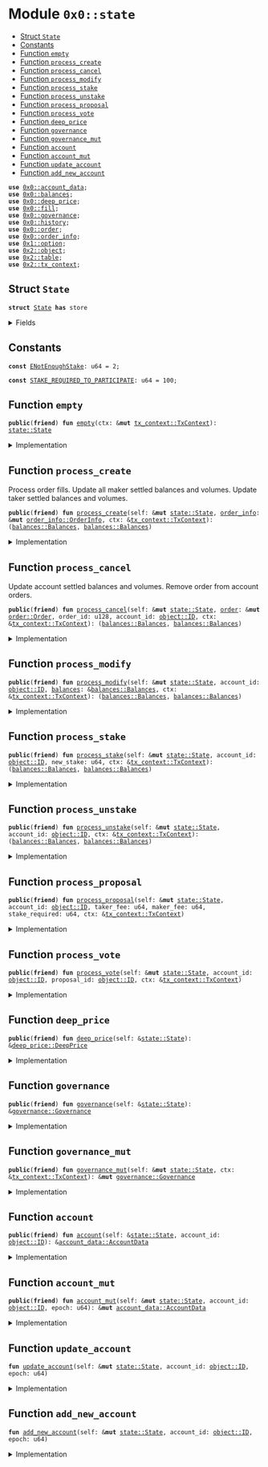 
<a name="0x0_state"></a>

# Module `0x0::state`



-  [Struct `State`](#0x0_state_State)
-  [Constants](#@Constants_0)
-  [Function `empty`](#0x0_state_empty)
-  [Function `process_create`](#0x0_state_process_create)
-  [Function `process_cancel`](#0x0_state_process_cancel)
-  [Function `process_modify`](#0x0_state_process_modify)
-  [Function `process_stake`](#0x0_state_process_stake)
-  [Function `process_unstake`](#0x0_state_process_unstake)
-  [Function `process_proposal`](#0x0_state_process_proposal)
-  [Function `process_vote`](#0x0_state_process_vote)
-  [Function `deep_price`](#0x0_state_deep_price)
-  [Function `governance`](#0x0_state_governance)
-  [Function `governance_mut`](#0x0_state_governance_mut)
-  [Function `account`](#0x0_state_account)
-  [Function `account_mut`](#0x0_state_account_mut)
-  [Function `update_account`](#0x0_state_update_account)
-  [Function `add_new_account`](#0x0_state_add_new_account)


<pre><code><b>use</b> <a href="account_data.md#0x0_account_data">0x0::account_data</a>;
<b>use</b> <a href="balances.md#0x0_balances">0x0::balances</a>;
<b>use</b> <a href="deep_price.md#0x0_deep_price">0x0::deep_price</a>;
<b>use</b> <a href="fill.md#0x0_fill">0x0::fill</a>;
<b>use</b> <a href="governance.md#0x0_governance">0x0::governance</a>;
<b>use</b> <a href="history.md#0x0_history">0x0::history</a>;
<b>use</b> <a href="order.md#0x0_order">0x0::order</a>;
<b>use</b> <a href="order_info.md#0x0_order_info">0x0::order_info</a>;
<b>use</b> <a href="dependencies/move-stdlib/option.md#0x1_option">0x1::option</a>;
<b>use</b> <a href="dependencies/sui-framework/object.md#0x2_object">0x2::object</a>;
<b>use</b> <a href="dependencies/sui-framework/table.md#0x2_table">0x2::table</a>;
<b>use</b> <a href="dependencies/sui-framework/tx_context.md#0x2_tx_context">0x2::tx_context</a>;
</code></pre>



<a name="0x0_state_State"></a>

## Struct `State`



<pre><code><b>struct</b> <a href="state.md#0x0_state_State">State</a> <b>has</b> store
</code></pre>



<details>
<summary>Fields</summary>


<dl>
<dt>
<code>accounts: <a href="dependencies/sui-framework/table.md#0x2_table_Table">table::Table</a>&lt;<a href="dependencies/sui-framework/object.md#0x2_object_ID">object::ID</a>, <a href="account_data.md#0x0_account_data_AccountData">account_data::AccountData</a>&gt;</code>
</dt>
<dd>

</dd>
<dt>
<code><a href="history.md#0x0_history">history</a>: <a href="history.md#0x0_history_History">history::History</a></code>
</dt>
<dd>

</dd>
<dt>
<code><a href="governance.md#0x0_governance">governance</a>: <a href="governance.md#0x0_governance_Governance">governance::Governance</a></code>
</dt>
<dd>

</dd>
<dt>
<code><a href="deep_price.md#0x0_deep_price">deep_price</a>: <a href="deep_price.md#0x0_deep_price_DeepPrice">deep_price::DeepPrice</a></code>
</dt>
<dd>

</dd>
</dl>


</details>

<a name="@Constants_0"></a>

## Constants


<a name="0x0_state_ENotEnoughStake"></a>



<pre><code><b>const</b> <a href="state.md#0x0_state_ENotEnoughStake">ENotEnoughStake</a>: u64 = 2;
</code></pre>



<a name="0x0_state_STAKE_REQUIRED_TO_PARTICIPATE"></a>



<pre><code><b>const</b> <a href="state.md#0x0_state_STAKE_REQUIRED_TO_PARTICIPATE">STAKE_REQUIRED_TO_PARTICIPATE</a>: u64 = 100;
</code></pre>



<a name="0x0_state_empty"></a>

## Function `empty`



<pre><code><b>public</b>(<b>friend</b>) <b>fun</b> <a href="state.md#0x0_state_empty">empty</a>(ctx: &<b>mut</b> <a href="dependencies/sui-framework/tx_context.md#0x2_tx_context_TxContext">tx_context::TxContext</a>): <a href="state.md#0x0_state_State">state::State</a>
</code></pre>



<details>
<summary>Implementation</summary>


<pre><code><b>public</b>(package) <b>fun</b> <a href="state.md#0x0_state_empty">empty</a>(ctx: &<b>mut</b> TxContext): <a href="state.md#0x0_state_State">State</a> {
    <a href="state.md#0x0_state_State">State</a> {
        <a href="history.md#0x0_history">history</a>: <a href="history.md#0x0_history_empty">history::empty</a>(ctx),
        <a href="governance.md#0x0_governance">governance</a>: <a href="governance.md#0x0_governance_empty">governance::empty</a>(ctx),
        accounts: <a href="dependencies/sui-framework/table.md#0x2_table_new">table::new</a>(ctx),
        <a href="deep_price.md#0x0_deep_price">deep_price</a>: <a href="deep_price.md#0x0_deep_price_empty">deep_price::empty</a>(),
    }
}
</code></pre>



</details>

<a name="0x0_state_process_create"></a>

## Function `process_create`

Process order fills.
Update all maker settled balances and volumes.
Update taker settled balances and volumes.


<pre><code><b>public</b>(<b>friend</b>) <b>fun</b> <a href="state.md#0x0_state_process_create">process_create</a>(self: &<b>mut</b> <a href="state.md#0x0_state_State">state::State</a>, <a href="order_info.md#0x0_order_info">order_info</a>: &<b>mut</b> <a href="order_info.md#0x0_order_info_OrderInfo">order_info::OrderInfo</a>, ctx: &<a href="dependencies/sui-framework/tx_context.md#0x2_tx_context_TxContext">tx_context::TxContext</a>): (<a href="balances.md#0x0_balances_Balances">balances::Balances</a>, <a href="balances.md#0x0_balances_Balances">balances::Balances</a>)
</code></pre>



<details>
<summary>Implementation</summary>


<pre><code><b>public</b>(package) <b>fun</b> <a href="state.md#0x0_state_process_create">process_create</a>(
    self: &<b>mut</b> <a href="state.md#0x0_state_State">State</a>,
    <a href="order_info.md#0x0_order_info">order_info</a>: &<b>mut</b> OrderInfo,
    ctx: &TxContext,
): (Balances, Balances) {
    self.<a href="history.md#0x0_history">history</a>.<b>update</b>(ctx);
    <b>let</b> fills = <a href="order_info.md#0x0_order_info">order_info</a>.fills();
    <b>let</b> <b>mut</b> i = 0;
    <b>while</b> (i &lt; fills.length()) {
        <b>let</b> <a href="fill.md#0x0_fill">fill</a> = &fills[i];
        <b>let</b> maker = <a href="fill.md#0x0_fill">fill</a>.account_id();
        self.<a href="state.md#0x0_state_update_account">update_account</a>(maker, ctx.epoch());
        <b>let</b> <a href="account_data.md#0x0_account_data">account_data</a> = &<b>mut</b> self.accounts[maker];
        <a href="account_data.md#0x0_account_data">account_data</a>.process_maker_fill(<a href="fill.md#0x0_fill">fill</a>);

        <b>let</b> volume = <a href="fill.md#0x0_fill">fill</a>.volume();
        self.<a href="history.md#0x0_history">history</a>.add_volume(volume, <a href="account_data.md#0x0_account_data">account_data</a>.active_stake(), <a href="account_data.md#0x0_account_data">account_data</a>.maker_volume() == volume);

        i = i + 1;
    };

    self.<a href="state.md#0x0_state_update_account">update_account</a>(<a href="order_info.md#0x0_order_info">order_info</a>.account_id(), ctx.epoch());
    <b>let</b> <a href="account_data.md#0x0_account_data">account_data</a> = &<b>mut</b> self.accounts[<a href="order_info.md#0x0_order_info">order_info</a>.account_id()];
    <b>let</b> account_volume = <a href="account_data.md#0x0_account_data">account_data</a>.taker_volume() + <a href="account_data.md#0x0_account_data">account_data</a>.maker_volume();
    <b>let</b> account_stake = <a href="account_data.md#0x0_account_data">account_data</a>.active_stake();
    <b>let</b> (settled, owed) = <a href="order_info.md#0x0_order_info">order_info</a>.calculate_maker_taker_fees(account_volume, account_stake);
    <a href="account_data.md#0x0_account_data">account_data</a>.add_order(<a href="order_info.md#0x0_order_info">order_info</a>.order_id());
    <a href="account_data.md#0x0_account_data">account_data</a>.increase_taker_volume(<a href="order_info.md#0x0_order_info">order_info</a>.executed_quantity());
    <a href="account_data.md#0x0_account_data">account_data</a>.add_settled_amounts(settled);
    <a href="account_data.md#0x0_account_data">account_data</a>.add_owed_amounts(owed);

    <a href="account_data.md#0x0_account_data">account_data</a>.settle()
}
</code></pre>



</details>

<a name="0x0_state_process_cancel"></a>

## Function `process_cancel`

Update account settled balances and volumes.
Remove order from account orders.


<pre><code><b>public</b>(<b>friend</b>) <b>fun</b> <a href="state.md#0x0_state_process_cancel">process_cancel</a>(self: &<b>mut</b> <a href="state.md#0x0_state_State">state::State</a>, <a href="order.md#0x0_order">order</a>: &<b>mut</b> <a href="order.md#0x0_order_Order">order::Order</a>, order_id: u128, account_id: <a href="dependencies/sui-framework/object.md#0x2_object_ID">object::ID</a>, ctx: &<a href="dependencies/sui-framework/tx_context.md#0x2_tx_context_TxContext">tx_context::TxContext</a>): (<a href="balances.md#0x0_balances_Balances">balances::Balances</a>, <a href="balances.md#0x0_balances_Balances">balances::Balances</a>)
</code></pre>



<details>
<summary>Implementation</summary>


<pre><code><b>public</b>(package) <b>fun</b> <a href="state.md#0x0_state_process_cancel">process_cancel</a>(
    self: &<b>mut</b> <a href="state.md#0x0_state_State">State</a>,
    <a href="order.md#0x0_order">order</a>: &<b>mut</b> Order,
    order_id: u128,
    account_id: ID,
    ctx: &TxContext,
): (Balances, Balances) {
    self.<a href="history.md#0x0_history">history</a>.<b>update</b>(ctx);
    <a href="order.md#0x0_order">order</a>.set_canceled();
    self.<a href="state.md#0x0_state_update_account">update_account</a>(account_id, ctx.epoch());

    <b>let</b> <a href="account_data.md#0x0_account_data">account_data</a> = &<b>mut</b> self.accounts[account_id];
    <b>let</b> cancel_quantity = <a href="order.md#0x0_order">order</a>.quantity();
    <b>let</b> <a href="balances.md#0x0_balances">balances</a> = <a href="order.md#0x0_order">order</a>.cancel_amounts(
        cancel_quantity,
        <b>false</b>,
    );
    <a href="account_data.md#0x0_account_data">account_data</a>.remove_order(order_id);
    <a href="account_data.md#0x0_account_data">account_data</a>.add_settled_amounts(<a href="balances.md#0x0_balances">balances</a>);

    <a href="account_data.md#0x0_account_data">account_data</a>.settle()
}
</code></pre>



</details>

<a name="0x0_state_process_modify"></a>

## Function `process_modify`



<pre><code><b>public</b>(<b>friend</b>) <b>fun</b> <a href="state.md#0x0_state_process_modify">process_modify</a>(self: &<b>mut</b> <a href="state.md#0x0_state_State">state::State</a>, account_id: <a href="dependencies/sui-framework/object.md#0x2_object_ID">object::ID</a>, <a href="balances.md#0x0_balances">balances</a>: &<a href="balances.md#0x0_balances_Balances">balances::Balances</a>, ctx: &<a href="dependencies/sui-framework/tx_context.md#0x2_tx_context_TxContext">tx_context::TxContext</a>): (<a href="balances.md#0x0_balances_Balances">balances::Balances</a>, <a href="balances.md#0x0_balances_Balances">balances::Balances</a>)
</code></pre>



<details>
<summary>Implementation</summary>


<pre><code><b>public</b>(package) <b>fun</b> <a href="state.md#0x0_state_process_modify">process_modify</a>(
    self: &<b>mut</b> <a href="state.md#0x0_state_State">State</a>,
    account_id: ID,
    <a href="balances.md#0x0_balances">balances</a>: &Balances,
    ctx: &TxContext,
): (Balances, Balances) {
    self.<a href="history.md#0x0_history">history</a>.<b>update</b>(ctx);
    self.<a href="state.md#0x0_state_update_account">update_account</a>(account_id, ctx.epoch());
    self.accounts[account_id].add_settled_amounts(*<a href="balances.md#0x0_balances">balances</a>);

    self.accounts[account_id].settle()
}
</code></pre>



</details>

<a name="0x0_state_process_stake"></a>

## Function `process_stake`



<pre><code><b>public</b>(<b>friend</b>) <b>fun</b> <a href="state.md#0x0_state_process_stake">process_stake</a>(self: &<b>mut</b> <a href="state.md#0x0_state_State">state::State</a>, account_id: <a href="dependencies/sui-framework/object.md#0x2_object_ID">object::ID</a>, new_stake: u64, ctx: &<a href="dependencies/sui-framework/tx_context.md#0x2_tx_context_TxContext">tx_context::TxContext</a>): (<a href="balances.md#0x0_balances_Balances">balances::Balances</a>, <a href="balances.md#0x0_balances_Balances">balances::Balances</a>)
</code></pre>



<details>
<summary>Implementation</summary>


<pre><code><b>public</b>(package) <b>fun</b> <a href="state.md#0x0_state_process_stake">process_stake</a>(
    self: &<b>mut</b> <a href="state.md#0x0_state_State">State</a>,
    account_id: ID,
    new_stake: u64,
    ctx: &TxContext,
): (Balances, Balances) {
    self.<a href="history.md#0x0_history">history</a>.<b>update</b>(ctx);
    self.<a href="governance.md#0x0_governance">governance</a>.<b>update</b>(ctx);
    self.<a href="state.md#0x0_state_update_account">update_account</a>(account_id, ctx.epoch());

    <b>let</b> (stake_before, stake_after) = self.accounts[account_id].add_stake(new_stake);
    self.<a href="governance.md#0x0_governance">governance</a>.adjust_voting_power(stake_before, stake_after);

    self.accounts[account_id].settle()
}
</code></pre>



</details>

<a name="0x0_state_process_unstake"></a>

## Function `process_unstake`



<pre><code><b>public</b>(<b>friend</b>) <b>fun</b> <a href="state.md#0x0_state_process_unstake">process_unstake</a>(self: &<b>mut</b> <a href="state.md#0x0_state_State">state::State</a>, account_id: <a href="dependencies/sui-framework/object.md#0x2_object_ID">object::ID</a>, ctx: &<a href="dependencies/sui-framework/tx_context.md#0x2_tx_context_TxContext">tx_context::TxContext</a>): (<a href="balances.md#0x0_balances_Balances">balances::Balances</a>, <a href="balances.md#0x0_balances_Balances">balances::Balances</a>)
</code></pre>



<details>
<summary>Implementation</summary>


<pre><code><b>public</b>(package) <b>fun</b> <a href="state.md#0x0_state_process_unstake">process_unstake</a>(
    self: &<b>mut</b> <a href="state.md#0x0_state_State">State</a>,
    account_id: ID,
    ctx: &TxContext,
): (Balances, Balances) {
    self.<a href="history.md#0x0_history">history</a>.<b>update</b>(ctx);
    self.<a href="governance.md#0x0_governance">governance</a>.<b>update</b>(ctx);
    self.<a href="state.md#0x0_state_update_account">update_account</a>(account_id, ctx.epoch());

    <b>let</b> <a href="account_data.md#0x0_account_data">account_data</a> = &<b>mut</b> self.accounts[account_id];
    <b>let</b> (total_stake, voted_proposal) = <a href="account_data.md#0x0_account_data">account_data</a>.remove_stake();
    self.<a href="governance.md#0x0_governance">governance</a>.adjust_voting_power(total_stake, 0);
    self.<a href="governance.md#0x0_governance">governance</a>.adjust_vote(voted_proposal, <a href="dependencies/move-stdlib/option.md#0x1_option_none">option::none</a>(), total_stake);

    <a href="account_data.md#0x0_account_data">account_data</a>.settle()
}
</code></pre>



</details>

<a name="0x0_state_process_proposal"></a>

## Function `process_proposal`



<pre><code><b>public</b>(<b>friend</b>) <b>fun</b> <a href="state.md#0x0_state_process_proposal">process_proposal</a>(self: &<b>mut</b> <a href="state.md#0x0_state_State">state::State</a>, account_id: <a href="dependencies/sui-framework/object.md#0x2_object_ID">object::ID</a>, taker_fee: u64, maker_fee: u64, stake_required: u64, ctx: &<a href="dependencies/sui-framework/tx_context.md#0x2_tx_context_TxContext">tx_context::TxContext</a>)
</code></pre>



<details>
<summary>Implementation</summary>


<pre><code><b>public</b>(package) <b>fun</b> <a href="state.md#0x0_state_process_proposal">process_proposal</a>(
    self: &<b>mut</b> <a href="state.md#0x0_state_State">State</a>,
    account_id: ID,
    taker_fee: u64,
    maker_fee: u64,
    stake_required: u64,
    ctx: &TxContext,
) {
    self.<a href="history.md#0x0_history">history</a>.<b>update</b>(ctx);
    self.<a href="governance.md#0x0_governance">governance</a>.<b>update</b>(ctx);
    self.<a href="state.md#0x0_state_update_account">update_account</a>(account_id, ctx.epoch());

    <b>let</b> stake = self.accounts[account_id].active_stake();
    <b>assert</b>!(stake &gt;= <a href="state.md#0x0_state_STAKE_REQUIRED_TO_PARTICIPATE">STAKE_REQUIRED_TO_PARTICIPATE</a>, <a href="state.md#0x0_state_ENotEnoughStake">ENotEnoughStake</a>);

    self.<a href="governance.md#0x0_governance">governance</a>.add_proposal(taker_fee, maker_fee, stake_required, stake, account_id);
    self.<a href="state.md#0x0_state_process_vote">process_vote</a>(account_id, account_id, ctx);
}
</code></pre>



</details>

<a name="0x0_state_process_vote"></a>

## Function `process_vote`



<pre><code><b>public</b>(<b>friend</b>) <b>fun</b> <a href="state.md#0x0_state_process_vote">process_vote</a>(self: &<b>mut</b> <a href="state.md#0x0_state_State">state::State</a>, account_id: <a href="dependencies/sui-framework/object.md#0x2_object_ID">object::ID</a>, proposal_id: <a href="dependencies/sui-framework/object.md#0x2_object_ID">object::ID</a>, ctx: &<a href="dependencies/sui-framework/tx_context.md#0x2_tx_context_TxContext">tx_context::TxContext</a>)
</code></pre>



<details>
<summary>Implementation</summary>


<pre><code><b>public</b>(package) <b>fun</b> <a href="state.md#0x0_state_process_vote">process_vote</a>(
    self: &<b>mut</b> <a href="state.md#0x0_state_State">State</a>,
    account_id: ID,
    proposal_id: ID,
    ctx: &TxContext,
) {
    self.<a href="history.md#0x0_history">history</a>.<b>update</b>(ctx);
    self.<a href="governance.md#0x0_governance">governance</a>.<b>update</b>(ctx);
    self.<a href="state.md#0x0_state_update_account">update_account</a>(account_id, ctx.epoch());

    <b>let</b> <a href="account_data.md#0x0_account_data">account_data</a> = &<b>mut</b> self.accounts[account_id];
    <b>assert</b>!(<a href="account_data.md#0x0_account_data">account_data</a>.active_stake() &gt;= <a href="state.md#0x0_state_STAKE_REQUIRED_TO_PARTICIPATE">STAKE_REQUIRED_TO_PARTICIPATE</a>, <a href="state.md#0x0_state_ENotEnoughStake">ENotEnoughStake</a>);

    <b>let</b> prev_proposal = <a href="account_data.md#0x0_account_data">account_data</a>.set_voted_proposal(<a href="dependencies/move-stdlib/option.md#0x1_option_some">option::some</a>(proposal_id));
    self.<a href="governance.md#0x0_governance">governance</a>.adjust_vote(
        prev_proposal,
        <a href="dependencies/move-stdlib/option.md#0x1_option_some">option::some</a>(proposal_id),
        <a href="account_data.md#0x0_account_data">account_data</a>.active_stake(),
    );
}
</code></pre>



</details>

<a name="0x0_state_deep_price"></a>

## Function `deep_price`



<pre><code><b>public</b>(<b>friend</b>) <b>fun</b> <a href="deep_price.md#0x0_deep_price">deep_price</a>(self: &<a href="state.md#0x0_state_State">state::State</a>): &<a href="deep_price.md#0x0_deep_price_DeepPrice">deep_price::DeepPrice</a>
</code></pre>



<details>
<summary>Implementation</summary>


<pre><code><b>public</b>(package) <b>fun</b> <a href="deep_price.md#0x0_deep_price">deep_price</a>(
    self: &<a href="state.md#0x0_state_State">State</a>,
): &DeepPrice {
    &self.<a href="deep_price.md#0x0_deep_price">deep_price</a>
}
</code></pre>



</details>

<a name="0x0_state_governance"></a>

## Function `governance`



<pre><code><b>public</b>(<b>friend</b>) <b>fun</b> <a href="governance.md#0x0_governance">governance</a>(self: &<a href="state.md#0x0_state_State">state::State</a>): &<a href="governance.md#0x0_governance_Governance">governance::Governance</a>
</code></pre>



<details>
<summary>Implementation</summary>


<pre><code><b>public</b>(package) <b>fun</b> <a href="governance.md#0x0_governance">governance</a>(
    self: &<a href="state.md#0x0_state_State">State</a>,
): &Governance {
    &self.<a href="governance.md#0x0_governance">governance</a>
}
</code></pre>



</details>

<a name="0x0_state_governance_mut"></a>

## Function `governance_mut`



<pre><code><b>public</b>(<b>friend</b>) <b>fun</b> <a href="state.md#0x0_state_governance_mut">governance_mut</a>(self: &<b>mut</b> <a href="state.md#0x0_state_State">state::State</a>, ctx: &<a href="dependencies/sui-framework/tx_context.md#0x2_tx_context_TxContext">tx_context::TxContext</a>): &<b>mut</b> <a href="governance.md#0x0_governance_Governance">governance::Governance</a>
</code></pre>



<details>
<summary>Implementation</summary>


<pre><code><b>public</b>(package) <b>fun</b> <a href="state.md#0x0_state_governance_mut">governance_mut</a>(
    self: &<b>mut</b> <a href="state.md#0x0_state_State">State</a>,
    ctx: &TxContext,
): &<b>mut</b> Governance {
    self.<a href="governance.md#0x0_governance">governance</a>.<b>update</b>(ctx);

    &<b>mut</b> self.<a href="governance.md#0x0_governance">governance</a>
}
</code></pre>



</details>

<a name="0x0_state_account"></a>

## Function `account`



<pre><code><b>public</b>(<b>friend</b>) <b>fun</b> <a href="account.md#0x0_account">account</a>(self: &<a href="state.md#0x0_state_State">state::State</a>, account_id: <a href="dependencies/sui-framework/object.md#0x2_object_ID">object::ID</a>): &<a href="account_data.md#0x0_account_data_AccountData">account_data::AccountData</a>
</code></pre>



<details>
<summary>Implementation</summary>


<pre><code><b>public</b>(package) <b>fun</b> <a href="account.md#0x0_account">account</a>(
    self: &<a href="state.md#0x0_state_State">State</a>,
    account_id: ID,
): &AccountData {
    &self.accounts[account_id]
}
</code></pre>



</details>

<a name="0x0_state_account_mut"></a>

## Function `account_mut`



<pre><code><b>public</b>(<b>friend</b>) <b>fun</b> <a href="state.md#0x0_state_account_mut">account_mut</a>(self: &<b>mut</b> <a href="state.md#0x0_state_State">state::State</a>, account_id: <a href="dependencies/sui-framework/object.md#0x2_object_ID">object::ID</a>, epoch: u64): &<b>mut</b> <a href="account_data.md#0x0_account_data_AccountData">account_data::AccountData</a>
</code></pre>



<details>
<summary>Implementation</summary>


<pre><code><b>public</b>(package) <b>fun</b> <a href="state.md#0x0_state_account_mut">account_mut</a>(
    self: &<b>mut</b> <a href="state.md#0x0_state_State">State</a>,
    account_id: ID,
    epoch: u64,
): &<b>mut</b> AccountData {
    self.<a href="state.md#0x0_state_update_account">update_account</a>(account_id, epoch);

    &<b>mut</b> self.accounts[account_id]
}
</code></pre>



</details>

<a name="0x0_state_update_account"></a>

## Function `update_account`



<pre><code><b>fun</b> <a href="state.md#0x0_state_update_account">update_account</a>(self: &<b>mut</b> <a href="state.md#0x0_state_State">state::State</a>, account_id: <a href="dependencies/sui-framework/object.md#0x2_object_ID">object::ID</a>, epoch: u64)
</code></pre>



<details>
<summary>Implementation</summary>


<pre><code><b>fun</b> <a href="state.md#0x0_state_update_account">update_account</a>(
    self: &<b>mut</b> <a href="state.md#0x0_state_State">State</a>,
    account_id: ID,
    epoch: u64,
) {
    <a href="state.md#0x0_state_add_new_account">add_new_account</a>(self, account_id, epoch);
    <b>let</b> account_id = &<b>mut</b> self.accounts[account_id];
    <b>let</b> (prev_epoch, maker_volume, active_stake) = account_id.<b>update</b>(epoch);
    <b>if</b> (prev_epoch &gt; 0 && maker_volume &gt; 0 && active_stake &gt; 0) {
        <b>let</b> rebates = self.<a href="history.md#0x0_history">history</a>.calculate_rebate_amount(prev_epoch, maker_volume, active_stake);
        account_id.add_rebates(rebates);
    }
}
</code></pre>



</details>

<a name="0x0_state_add_new_account"></a>

## Function `add_new_account`



<pre><code><b>fun</b> <a href="state.md#0x0_state_add_new_account">add_new_account</a>(self: &<b>mut</b> <a href="state.md#0x0_state_State">state::State</a>, account_id: <a href="dependencies/sui-framework/object.md#0x2_object_ID">object::ID</a>, epoch: u64)
</code></pre>



<details>
<summary>Implementation</summary>


<pre><code><b>fun</b> <a href="state.md#0x0_state_add_new_account">add_new_account</a>(
    self: &<b>mut</b> <a href="state.md#0x0_state_State">State</a>,
    account_id: ID,
    epoch: u64,
) {
    <b>if</b> (!self.accounts.contains(account_id)) {
        self.accounts.add(account_id, <a href="account_data.md#0x0_account_data_empty">account_data::empty</a>(epoch));
    };
}
</code></pre>



</details>
